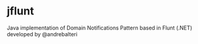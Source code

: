 # jflunt
Java implementation of Domain Notifications Pattern based in Flunt (.NET) developed by @andrebalteri
